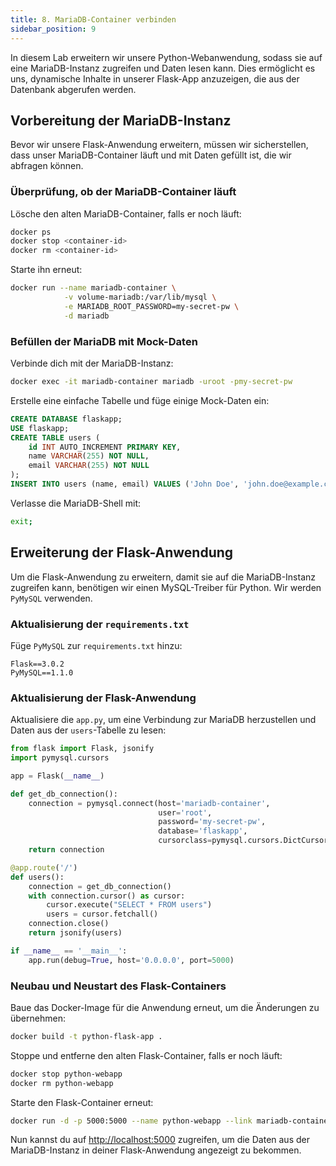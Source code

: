 ```yaml
---
title: 8. MariaDB-Container verbinden
sidebar_position: 9
---
```


In diesem Lab erweitern wir unsere Python-Webanwendung, sodass sie auf eine MariaDB-Instanz zugreifen und Daten lesen kann. Dies ermöglicht es uns, dynamische Inhalte in unserer Flask-App anzuzeigen, die aus der Datenbank abgerufen werden.

## Vorbereitung der MariaDB-Instanz

Bevor wir unsere Flask-Anwendung erweitern, müssen wir sicherstellen, dass unser MariaDB-Container läuft und mit Daten gefüllt ist, die wir abfragen können.

### Überprüfung, ob der MariaDB-Container läuft

Lösche den alten MariaDB-Container, falls er noch läuft:

```bash
docker ps
docker stop <container-id>
docker rm <container-id>
```

Starte ihn erneut:

```bash
docker run --name mariadb-container \
            -v volume-mariadb:/var/lib/mysql \
            -e MARIADB_ROOT_PASSWORD=my-secret-pw \
            -d mariadb
```

### Befüllen der MariaDB mit Mock-Daten

Verbinde dich mit der MariaDB-Instanz:

```bash
docker exec -it mariadb-container mariadb -uroot -pmy-secret-pw
```

Erstelle eine einfache Tabelle und füge einige Mock-Daten ein:

```sql
CREATE DATABASE flaskapp;
USE flaskapp;
CREATE TABLE users (
    id INT AUTO_INCREMENT PRIMARY KEY,
    name VARCHAR(255) NOT NULL,
    email VARCHAR(255) NOT NULL
);
INSERT INTO users (name, email) VALUES ('John Doe', 'john.doe@example.com'), ('Jane Doe', 'jane.doe@example.com');
```

Verlasse die MariaDB-Shell mit:

```bash
exit;
```

## Erweiterung der Flask-Anwendung

Um die Flask-Anwendung zu erweitern, damit sie auf die MariaDB-Instanz zugreifen kann, benötigen wir einen MySQL-Treiber für Python. Wir werden `PyMySQL` verwenden.

### Aktualisierung der `requirements.txt`

Füge `PyMySQL` zur `requirements.txt` hinzu:

```
Flask==3.0.2
PyMySQL==1.1.0
```

### Aktualisierung der Flask-Anwendung

Aktualisiere die `app.py`, um eine Verbindung zur MariaDB herzustellen und Daten aus der `users`-Tabelle zu lesen:

```python
from flask import Flask, jsonify
import pymysql.cursors

app = Flask(__name__)

def get_db_connection():
    connection = pymysql.connect(host='mariadb-container',
                                 user='root',
                                 password='my-secret-pw',
                                 database='flaskapp',
                                 cursorclass=pymysql.cursors.DictCursor)
    return connection

@app.route('/')
def users():
    connection = get_db_connection()
    with connection.cursor() as cursor:
        cursor.execute("SELECT * FROM users")
        users = cursor.fetchall()
    connection.close()
    return jsonify(users)

if __name__ == '__main__':
    app.run(debug=True, host='0.0.0.0', port=5000)
```

### Neubau und Neustart des Flask-Containers

Baue das Docker-Image für die Anwendung erneut, um die Änderungen zu übernehmen:

```bash
docker build -t python-flask-app .
```

Stoppe und entferne den alten Flask-Container, falls er noch läuft:

```bash
docker stop python-webapp
docker rm python-webapp
```

Starte den Flask-Container erneut:

```bash
docker run -d -p 5000:5000 --name python-webapp --link mariadb-container:mariadb-container python-flask-app
```

Nun kannst du auf <http://localhost:5000> zugreifen, um die Daten aus der MariaDB-Instanz in deiner Flask-Anwendung angezeigt zu bekommen.
